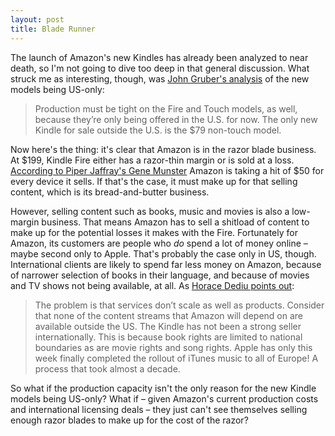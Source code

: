```yaml
---
layout: post
title: Blade Runner
---
```

The launch of Amazon's new Kindles has already been analyzed to near death, so I'm not going to dive too deep in that general discussion. What struck me as interesting, though, was [John Gruber's analysis](http://daringfireball.net/) of the new models being US-only:

> Production must be tight on the Fire and Touch models, as well, because they’re only being offered in the U.S. for now. The only new Kindle for sale outside the U.S. is the $79 non-touch model.

Now here's the thing: it's clear that Amazon is in the razor blade business. At $199, Kindle Fire either has a razor-thin margin or is sold at a loss. [According to Piper Jaffray's Gene Munster](http://www.appleinsider.com/articles/11/09/28/piper_jaffray_estimates_amazon_will_lose_50_per_kindle_fire.html) Amazon is taking a hit of $50 for every device it sells. If that's the case, it must make up for that selling content, which is its bread-and-butter business.

However, selling content such as books, music and movies is also a low-margin business. That means Amazon has to sell a shitload of content to make up for the potential losses it makes with the Fire. Fortunately for Amazon, its customers are people who <em>do</em> spend a lot of money online – maybe second only to Apple. That's probably the case only in US, though. International clients are likely to spend far less money on Amazon, because of narrower selection of books in their language, and because of movies and TV shows not being available, at all. As [Horace Dediu points out](http://www.asymco.com/2011/09/30/the-case-against-the-kindle-as-a-low-end-tablet-disruption/):

> The problem is that services don’t scale as well as products. Consider that none of the content streams that Amazon will depend on are available outside the US. The Kindle has not been a strong seller internationally. This is because book rights are limited to national boundaries as are movie rights and song rights. Apple has only this week finally completed the rollout of iTunes music to all of Europe! A process that took almost a decade.

So what if the production capacity isn't the only reason for the new Kindle models being US-only? What if – given Amazon's current production costs and international licensing deals – they just can't see themselves selling enough razor blades to make up for the cost of the razor?

